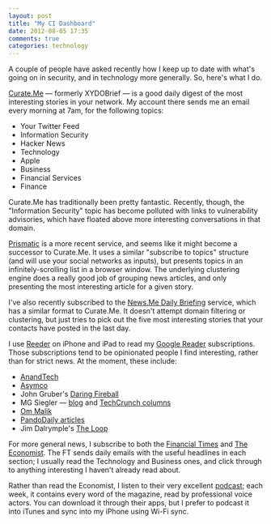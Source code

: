 ```yaml
---
layout: post
title: "My CI Dashboard"
date: 2012-08-05 17:35
comments: true
categories: technology
---
```


A couple of people have asked recently how I keep up to date with what's going on in security, and in technology more generally. So, here's what I do.

[Curate.Me](http://curate.me) — formerly XYDOBrief — is a good daily digest of the most interesting stories in your network. My account there sends me an email every morning at 7am, for the following topics:

* Your Twitter Feed
* Information Security
* Hacker News
* Technology
* Apple
* Business
* Financial Services
* Finance

Curate.Me has traditionally been pretty fantastic. Recently, though, the "Information Security" topic has become polluted with links to vulnerability advisories, which have floated above more interesting conversations in that domain.

[Prismatic](http://getprismatic.com) is a more recent service, and seems like it might become a  successor to Curate.Me. It uses a similar "subscribe to topics" structure (and will use your social networks as inputs), but presents topics in an infinitely-scrolling list in a browser window. The underlying clustering engine does a really good job of grouping news articles, and only presenting the most interesting article for a given story. 

I've also recently subscribed to the [News.Me Daily Briefing](http://www.news.me) service, which has a similar format to Curate.Me. It doesn't attempt domain filtering or clustering, but just tries to pick out the five most interesting stories that your contacts have posted in the last day. 

I use [Reeder][reeder] on iPhone and iPad to read my [Google Reader][greader] subscriptions. Those subscriptions tend to be opinionated people I find interesting, rather than for strict news. At the moment, these include:

* [AnandTech](http://www.anandtech.com)
* [Asymco](http://www.asymco.com)
* John Gruber's [Daring Fireball](http://daringfireball.net)
* MG Siegler — [blog](http://parislemon.com) and [TechCrunch columns](http://techcrunch.com/author/mg-siegler/)
* [Om Malik](http://om.co/)
* [PandoDaily articles](http://pandodaily.com/)
* Jim Dalrymple's [The Loop](http://www.loopinsight.com)

For more general news, I subscribe to both the [Financial Times][ft] and [The Economist][theeconomist]. The FT sends daily emails with the useful headlines in each section; I usually read the Technology and Business ones, and click through to anything interesting I haven't already read about.

Rather than read the Economist, I listen to their very excellent [podcast][economistpodcast]; each week, it contains every word of the magazine, read by professional voice actors. You can download it through their apps, but I prefer to podcast it into iTunes and sync into my iPhone using Wi-Fi sync.


[reeder]: http://reederapp.com/
[greader]: http://www.google.com/reader
[ft]: http://www.ft.com/
[theeconomist]: http://www.economist.com/
[economistpodcast]: http://www.economist.com/audio-edition

